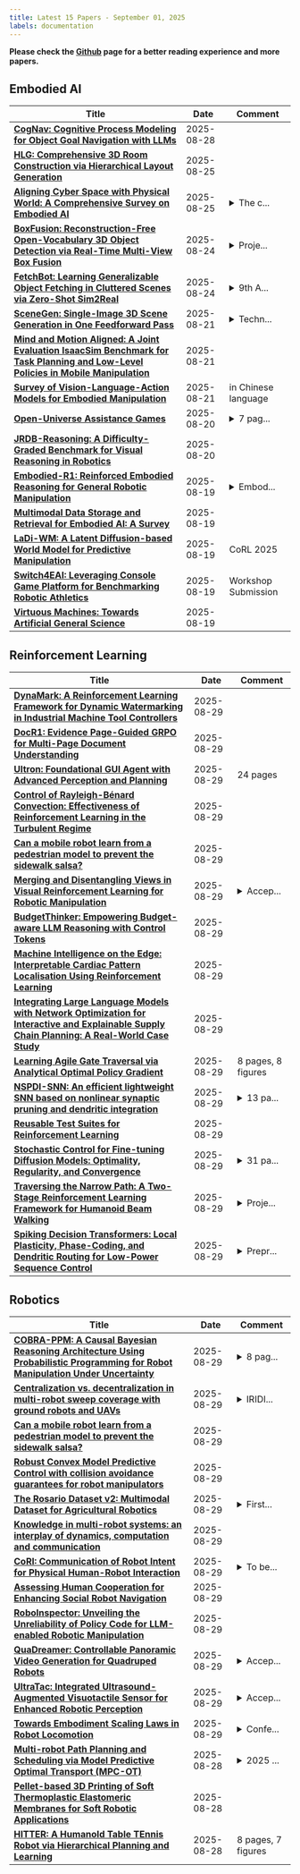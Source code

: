 ```yaml
---
title: Latest 15 Papers - September 01, 2025
labels: documentation
---
```

**Please check the [Github](https://github.com/zezhishao/MTS_Daily_ArXiv) page for a better reading experience and more papers.**

## Embodied AI
| **Title** | **Date** | **Comment** |
| --- | --- | --- |
| **[CogNav: Cognitive Process Modeling for Object Goal Navigation with LLMs](http://arxiv.org/abs/2412.10439v3)** | 2025-08-28 |  |
| **[HLG: Comprehensive 3D Room Construction via Hierarchical Layout Generation](http://arxiv.org/abs/2508.17832v1)** | 2025-08-25 |  |
| **[Aligning Cyber Space with Physical World: A Comprehensive Survey on Embodied AI](http://arxiv.org/abs/2407.06886v8)** | 2025-08-25 | <details><summary>The c...</summary><p>The comprehensive review of Embodied AI. We also provide the resource repository for Embodied AI: https://github.com/HCPLab-SYSU/Embodied_AI_Paper_List</p></details> |
| **[BoxFusion: Reconstruction-Free Open-Vocabulary 3D Object Detection via Real-Time Multi-View Box Fusion](http://arxiv.org/abs/2506.15610v3)** | 2025-08-24 | <details><summary>Proje...</summary><p>Project page: https://lanlan96.github.io/BoxFusion/</p></details> |
| **[FetchBot: Learning Generalizable Object Fetching in Cluttered Scenes via Zero-Shot Sim2Real](http://arxiv.org/abs/2502.17894v2)** | 2025-08-24 | <details><summary>9th A...</summary><p>9th Annual Conference on Robot Learning (CoRL 2025, Oral)</p></details> |
| **[SceneGen: Single-Image 3D Scene Generation in One Feedforward Pass](http://arxiv.org/abs/2508.15769v1)** | 2025-08-21 | <details><summary>Techn...</summary><p>Technical Report; Project Page: https://mengmouxu.github.io/SceneGen</p></details> |
| **[Mind and Motion Aligned: A Joint Evaluation IsaacSim Benchmark for Task Planning and Low-Level Policies in Mobile Manipulation](http://arxiv.org/abs/2508.15663v1)** | 2025-08-21 |  |
| **[Survey of Vision-Language-Action Models for Embodied Manipulation](http://arxiv.org/abs/2508.15201v1)** | 2025-08-21 | in Chinese language |
| **[Open-Universe Assistance Games](http://arxiv.org/abs/2508.15119v1)** | 2025-08-20 | <details><summary>7 pag...</summary><p>7 pages + 2 pages references + 7 pages appendix</p></details> |
| **[JRDB-Reasoning: A Difficulty-Graded Benchmark for Visual Reasoning in Robotics](http://arxiv.org/abs/2508.10287v2)** | 2025-08-20 |  |
| **[Embodied-R1: Reinforced Embodied Reasoning for General Robotic Manipulation](http://arxiv.org/abs/2508.13998v1)** | 2025-08-19 | <details><summary>Embod...</summary><p>Embodied-R1 technical report</p></details> |
| **[Multimodal Data Storage and Retrieval for Embodied AI: A Survey](http://arxiv.org/abs/2508.13901v1)** | 2025-08-19 |  |
| **[LaDi-WM: A Latent Diffusion-based World Model for Predictive Manipulation](http://arxiv.org/abs/2505.11528v5)** | 2025-08-19 | CoRL 2025 |
| **[Switch4EAI: Leveraging Console Game Platform for Benchmarking Robotic Athletics](http://arxiv.org/abs/2508.13444v1)** | 2025-08-19 | Workshop Submission |
| **[Virtuous Machines: Towards Artificial General Science](http://arxiv.org/abs/2508.13421v1)** | 2025-08-19 |  |

## Reinforcement Learning
| **Title** | **Date** | **Comment** |
| --- | --- | --- |
| **[DynaMark: A Reinforcement Learning Framework for Dynamic Watermarking in Industrial Machine Tool Controllers](http://arxiv.org/abs/2508.21797v1)** | 2025-08-29 |  |
| **[DocR1: Evidence Page-Guided GRPO for Multi-Page Document Understanding](http://arxiv.org/abs/2508.07313v2)** | 2025-08-29 |  |
| **[UItron: Foundational GUI Agent with Advanced Perception and Planning](http://arxiv.org/abs/2508.21767v1)** | 2025-08-29 | 24 pages |
| **[Control of Rayleigh-Bénard Convection: Effectiveness of Reinforcement Learning in the Turbulent Regime](http://arxiv.org/abs/2504.12000v2)** | 2025-08-29 |  |
| **[Can a mobile robot learn from a pedestrian model to prevent the sidewalk salsa?](http://arxiv.org/abs/2508.21690v1)** | 2025-08-29 |  |
| **[Merging and Disentangling Views in Visual Reinforcement Learning for Robotic Manipulation](http://arxiv.org/abs/2505.04619v2)** | 2025-08-29 | <details><summary>Accep...</summary><p>Accepted at CoRL 2025. For project website and code, see https://aalmuzairee.github.io/mad</p></details> |
| **[BudgetThinker: Empowering Budget-aware LLM Reasoning with Control Tokens](http://arxiv.org/abs/2508.17196v2)** | 2025-08-29 |  |
| **[Machine Intelligence on the Edge: Interpretable Cardiac Pattern Localisation Using Reinforcement Learning](http://arxiv.org/abs/2508.21652v1)** | 2025-08-29 |  |
| **[Integrating Large Language Models with Network Optimization for Interactive and Explainable Supply Chain Planning: A Real-World Case Study](http://arxiv.org/abs/2508.21622v1)** | 2025-08-29 |  |
| **[Learning Agile Gate Traversal via Analytical Optimal Policy Gradient](http://arxiv.org/abs/2508.21592v1)** | 2025-08-29 | 8 pages, 8 figures |
| **[NSPDI-SNN: An efficient lightweight SNN based on nonlinear synaptic pruning and dendritic integration](http://arxiv.org/abs/2508.21566v1)** | 2025-08-29 | <details><summary>13 pa...</summary><p>13 pages, 8 figures, 5 tables; This manuscript has been submitted for possible pulication</p></details> |
| **[Reusable Test Suites for Reinforcement Learning](http://arxiv.org/abs/2508.21553v1)** | 2025-08-29 |  |
| **[Stochastic Control for Fine-tuning Diffusion Models: Optimality, Regularity, and Convergence](http://arxiv.org/abs/2412.18164v4)** | 2025-08-29 | <details><summary>31 pa...</summary><p>31 pages; first version: Dec 2024; this version: Aug 2025</p></details> |
| **[Traversing the Narrow Path: A Two-Stage Reinforcement Learning Framework for Humanoid Beam Walking](http://arxiv.org/abs/2508.20661v2)** | 2025-08-29 | <details><summary>Proje...</summary><p>Project website: https://huangtc233.github.io/Traversing-the-Narrow-Path/</p></details> |
| **[Spiking Decision Transformers: Local Plasticity, Phase-Coding, and Dendritic Routing for Low-Power Sequence Control](http://arxiv.org/abs/2508.21505v1)** | 2025-08-29 | <details><summary>Prepr...</summary><p>Preprint (31 pages, 19 images, 7 tables)</p></details> |

## Robotics
| **Title** | **Date** | **Comment** |
| --- | --- | --- |
| **[COBRA-PPM: A Causal Bayesian Reasoning Architecture Using Probabilistic Programming for Robot Manipulation Under Uncertainty](http://arxiv.org/abs/2403.14488v4)** | 2025-08-29 | <details><summary>8 pag...</summary><p>8 pages, 7 figures, accepted to the 2025 IEEE European Conference on Mobile Robots (ECMR 2025)</p></details> |
| **[Centralization vs. decentralization in multi-robot sweep coverage with ground robots and UAVs](http://arxiv.org/abs/2408.06553v4)** | 2025-08-29 | <details><summary>IRIDI...</summary><p>IRIDIA, Universite Libre de Bruxelles, Brussels, Belgium, 2021</p></details> |
| **[Can a mobile robot learn from a pedestrian model to prevent the sidewalk salsa?](http://arxiv.org/abs/2508.21690v1)** | 2025-08-29 |  |
| **[Robust Convex Model Predictive Control with collision avoidance guarantees for robot manipulators](http://arxiv.org/abs/2508.21677v1)** | 2025-08-29 |  |
| **[The Rosario Dataset v2: Multimodal Dataset for Agricultural Robotics](http://arxiv.org/abs/2508.21635v1)** | 2025-08-29 | <details><summary>First...</summary><p>First published on The International Journal of Robotics Research: https://journals.sagepub.com/doi/10.1177/02783649251368909</p></details> |
| **[Knowledge in multi-robot systems: an interplay of dynamics, computation and communication](http://arxiv.org/abs/2501.18309v2)** | 2025-08-29 |  |
| **[CoRI: Communication of Robot Intent for Physical Human-Robot Interaction](http://arxiv.org/abs/2505.20537v2)** | 2025-08-29 | <details><summary>To be...</summary><p>To be published in Proceedings of the 9th Conference on Robot Learning (CoRL). 34 pages, 10 figures</p></details> |
| **[Assessing Human Cooperation for Enhancing Social Robot Navigation](http://arxiv.org/abs/2508.21455v1)** | 2025-08-29 |  |
| **[RoboInspector: Unveiling the Unreliability of Policy Code for LLM-enabled Robotic Manipulation](http://arxiv.org/abs/2508.21378v1)** | 2025-08-29 |  |
| **[QuaDreamer: Controllable Panoramic Video Generation for Quadruped Robots](http://arxiv.org/abs/2508.02512v2)** | 2025-08-29 | <details><summary>Accep...</summary><p>Accepted to CoRL 2025. The source code and model weights will be publicly available at \url{https://github.com/losehu/QuaDreamer</p></details> |
| **[UltraTac: Integrated Ultrasound-Augmented Visuotactile Sensor for Enhanced Robotic Perception](http://arxiv.org/abs/2508.20982v2)** | 2025-08-29 | <details><summary>Accep...</summary><p>Accepted to IROS 2025</p></details> |
| **[Towards Embodiment Scaling Laws in Robot Locomotion](http://arxiv.org/abs/2505.05753v2)** | 2025-08-29 | <details><summary>Confe...</summary><p>Conference on Robot Learning (CoRL), 2025. Project website: https://embodiment-scaling-laws.github.io/</p></details> |
| **[Multi-robot Path Planning and Scheduling via Model Predictive Optimal Transport (MPC-OT)](http://arxiv.org/abs/2508.21205v1)** | 2025-08-28 | <details><summary>2025 ...</summary><p>2025 IEEE Conference on Decision and Control</p></details> |
| **[Pellet-based 3D Printing of Soft Thermoplastic Elastomeric Membranes for Soft Robotic Applications](http://arxiv.org/abs/2503.20957v2)** | 2025-08-28 |  |
| **[HITTER: A HumanoId Table TEnnis Robot via Hierarchical Planning and Learning](http://arxiv.org/abs/2508.21043v1)** | 2025-08-28 | 8 pages, 7 figures |

